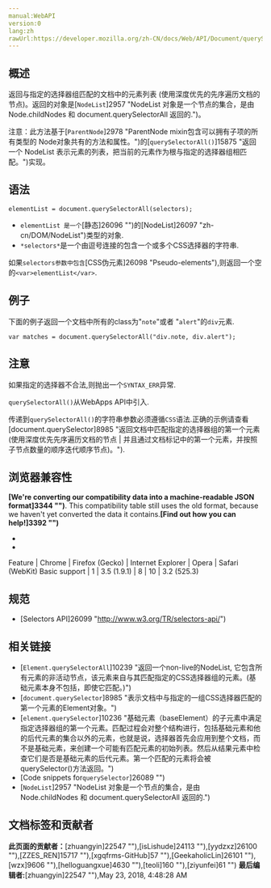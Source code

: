 ```yaml
---
manual:WebAPI
version:0
lang:zh
rawUrl:https://developer.mozilla.org/zh-CN/docs/Web/API/Document/querySelectorAll
---
```





## 概述<a name="Summary"></a>


返回与指定的选择器组匹配的文档中的元素列表 (使用深度优先的先序遍历文档的节点)。返回的对象是[`NodeList`]2957 "NodeList 对象是一个节点的集合，是由 Node.childNodes 和 document.querySelectorAll 返回的.")。



注意：此方法基于[`ParentNode`]2978 "ParentNode mixin包含可以拥有子项的所有类型的 Node对象共有的方法和属性。")的[`querySelectorAll()`]15875 "返回一个 NodeList 表示元素的列表，把当前的元素作为根与指定的选择器组相匹配。")实现。



## 语法<a name="Syntax"></a>

```
elementList = document.querySelectorAll(selectors);
```

* `elementList 是一个`[静态]26096 "")的[NodeList]26097 "zh-cn/DOM/NodeList")类型的对象.
* `*selectors*`是一个由逗号连接的包含一个或多个CSS选择器的字符串.


如果`selectors参数中包含`[CSS伪元素]26098 "Pseudo-elements"),则返回一个空的`<var>elementList</var>`.


## 例子<a name="Example"></a>


下面的例子返回一个文档中所有的class为&quot;`note`&quot;或者 &quot;`alert`&quot;的`div`元素.


```
var matches = document.querySelectorAll("div.note, div.alert");
```

## 注意<a name="Notes"></a>


如果指定的选择器不合法,则抛出一个`SYNTAX_ERR`异常.



`querySelectorAll()`从WebApps API中引入.



传递到`querySelectorAll()`的字符串参数必须遵循`CSS`语法.正确的示例请查看[document.querySelector]8985 "返回文档中匹配指定的选择器组的第一个元素(使用深度优先先序遍历文档的节点 | 并且通过文档标记中的第一个元素，并按照子节点数量的顺序迭代顺序节点)。").


## 浏览器兼容性<a name="浏览器兼容性"></a>


**[We&#39;re converting our compatibility data into a machine-readable JSON format]3344 "")**. This compatibility table still uses the old format, because we haven&#39;t yet converted the data it contains.**[Find out how you can help!]3392 "")**


* 
* 
Feature | Chrome | Firefox (Gecko) | Internet Explorer | Opera | Safari (WebKit) 
Basic support | 1 | 3.5 (1.9.1) | 8 | 10 | 3.2 (525.3) 




## 规范<a name="Specification"></a>

* [Selectors API]26099 "http://www.w3.org/TR/selectors-api/")

## 相关链接<a name="See_also"></a>

* [`Element.querySelectorAll`]10239 "返回一个non-live的NodeList, 它包含所有元素的非活动节点，该元素来自与其匹配指定的CSS选择器组的元素。(基础元素本身不包括，即使它匹配。)")
* [`document.querySelector`]8985 "表示文档中与指定的一组CSS选择器匹配的第一个元素的Element对象。")
* [`element.querySelector`]10236 "基础元素（baseElement）的子元素中满足指定选择器组的第一个元素。匹配过程会对整个结构进行，包括基础元素和他的后代元素的集合以外的元素，也就是说，选择器首先会应用到整个文档，而不是基础元素，来创建一个可能有匹配元素的初始列表。然后从结果元素中检查它们是否是基础元素的后代元素。第一个匹配的元素将会被querySelector()方法返回。")
* [Code snippets for`querySelector`]26089 "")
* [`NodeList`]2957 "NodeList 对象是一个节点的集合，是由 Node.childNodes 和 document.querySelectorAll 返回的.")



## 文档标签和贡献者
**此页面的贡献者：**[zhuangyin]22547 ""),[isLishude]24113 ""),[yydzxz]26100 ""),[ZZES_REN]15717 ""),[xgqfrms-GitHub]57 ""),[GeekaholicLin]26101 ""),[wzx]9606 ""),[helloguangxue]4630 ""),[teoli]160 ""),[ziyunfei]61 "")
**最后编辑者:**[zhuangyin]22547 ""),<time>May 23, 2018, 4:48:28 AM</time>


